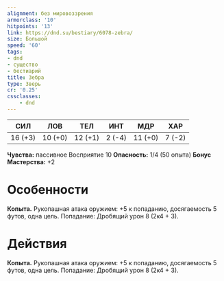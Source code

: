 ```yaml
---
alignment: без мировоззрения
armorclass: '10'
hitpoints: '13'
link: https://dnd.su/bestiary/6078-zebra/
size: Большой
speed: '60'
tags:
- dnd
- существо
- бестиарий
title: Зебра
type: Зверь
cr: '0.25'
cssclasses:
    - dnd
---
```



| СИЛ | ЛОВ | ТЕЛ | ИНТ | МДР | ХАР |
|---|---|---|---|---|---|
| 16 (+3) | 10 (+0) | 12 (+1) | 2 (-4) | 11 (+0) | 7 (-2) |
**Чувства:** пассивное Восприятие 10
**Опасность:** 1/4 (50 опыта)
**Бонус Мастерства:** +2


# Особенности
**Копыта.** Рукопашная атака оружием: +5 к попаданию, досягаемость 5 футов, одна цель. Попадание: Дробящий урон 8 (2к4 + 3).


# Действия
**Копыта.** Рукопашная атака оружием: +5 к попаданию, досягаемость 5 футов, одна цель. Попадание: Дробящий урон 8 (2к4 + 3).